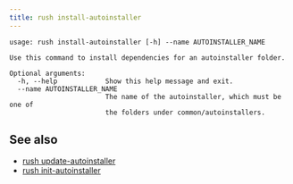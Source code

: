 ```yaml
---
title: rush install-autoinstaller
---
```


```
usage: rush install-autoinstaller [-h] --name AUTOINSTALLER_NAME

Use this command to install dependencies for an autoinstaller folder.

Optional arguments:
  -h, --help            Show this help message and exit.
  --name AUTOINSTALLER_NAME
                        The name of the autoinstaller, which must be one of 
                        the folders under common/autoinstallers.
```

## See also

- [rush update-autoinstaller](../commands/rush_update-autoinstaller.md)
- [rush init-autoinstaller](../commands/rush_init-autoinstaller.md)